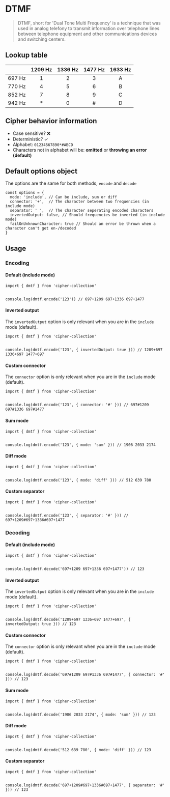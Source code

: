 # DTMF

> DTMF, short for 'Dual Tone Multi Frequency' is a technique that was used in analog telefony
  to transmit information over telephone lines between telephone equipment and other
  communications devices and switching centers.

## Lookup table


|        | 1209 Hz | 1336 Hz | 1477 Hz | 1633 Hz |
|--------|:-------:|:-------:|:-------:|:-------:|
| 697 Hz |    1    |    2    |    3    |    A    |
| 770 Hz |    4    |    5    |    6    |    B    |
| 852 Hz |    7    |    8    |    9    |    C    |
| 942 Hz |    *    |    0    |    #    |    D    |

## Cipher behavior information

* Case sensitive? ❌
* Deterministic? ✓
* Alphabet: `01234567890*#ABCD`
* Characters not in alphabet will be: **omitted** or **throwing an error (default)**

## Default options object

The options are the same for both methods, `encode` and `decode`

```
const options = {
  mode: 'include', // Can be include, sum or diff
  connector: '+',  // The character between two frequencies (in include mode)
  separator: ' ',  // The character seperating encoded characters
  invertedOutput: false, // Should frequencies be inverted (in include mode)
  failOnUnknownCharacter: true // Should an error be thrown when a character can't get en-/decoded
}
```


## Usage

### Encoding

#### Default (include mode)

```
import { dmtf } from 'cipher-collection'


console.log(dmtf.encode('123')) // 697+1209 697+1336 697+1477
```

#### Inverted output

The `invertedOutput` option is only relevant when you are in the `include` mode (default).

```
import { dmtf } from 'cipher-collection'


console.log(dmtf.encode('123', { invertedOutput: true })) // 1209+697 1336+697 1477+697
```

#### Custom connector

The `connector` option is only relevant when you are in the `include` mode (default).


```
import { dmtf } from 'cipher-collection'


console.log(dmtf.encode('123', { connector: '#' })) // 697#1209 697#1336 697#1477
```

#### Sum mode

```
import { dmtf } from 'cipher-collection'


console.log(dmtf.encode('123', { mode: 'sum' })) // 1906 2033 2174
```

#### Diff mode

```
import { dmtf } from 'cipher-collection'


console.log(dmtf.encode('123', { mode: 'diff' })) // 512 639 780
```

#### Custom separator

```
import { dmtf } from 'cipher-collection'


console.log(dmtf.encode('123', { separator: '#' })) // 697+1209#697+1336#697+1477
```

### Decoding

#### Default (include mode)

```
import { dmtf } from 'cipher-collection'


console.log(dmtf.decode('697+1209 697+1336 697+1477')) // 123
```

#### Inverted output

The `invertedOutput` option is only relevant when you are in the `include` mode (default).

```
import { dmtf } from 'cipher-collection'


console.log(dmtf.decode('1209+697 1336+697 1477+697', { invertedOutput: true })) // 123
```

#### Custom connector

The `connector` option is only relevant when you are in the `include` mode (default).


```
import { dmtf } from 'cipher-collection'


console.log(dmtf.decode('697#1209 697#1336 697#1477', { connector: '#' })) // 123
```

#### Sum mode

```
import { dmtf } from 'cipher-collection'


console.log(dmtf.decode('1906 2033 2174', { mode: 'sum' })) // 123
```

#### Diff mode

```
import { dmtf } from 'cipher-collection'


console.log(dmtf.decode('512 639 780', { mode: 'diff' })) // 123
```

#### Custom separator

```
import { dmtf } from 'cipher-collection'


console.log(dmtf.decode('697+1209#697+1336#697+1477', { separator: '#' })) // 123
```
